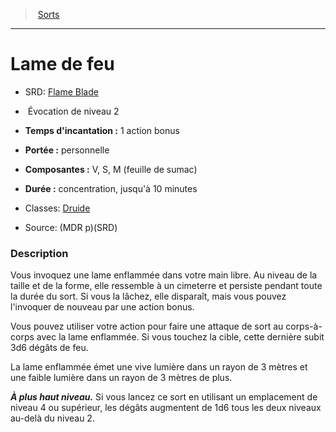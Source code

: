 ﻿---
!Spell
Family: SpellHD
Level: 2
Type: Évocation
CastingTime: 1 action bonus
Range: personnelle
Components: V, S, M (feuille de sumac)
Duration: concentration, jusqu'à 10 minutes
Classes: '[Druide](hd_druid.md)'
Id: spells_hd.md#lame-de-feu
ParentLink: spells_hd.md#sorts
Name: Lame de feu
ParentName: Sorts
NameLevel: 1
AltName: '[Flame Blade](srd_spells_flame_blade.md)'
Source: (MDR p)(SRD)
Attributes: {}
---
> [Sorts](hd_spells.md)

---

# Lame de feu

- SRD: [Flame Blade](srd_spells_flame_blade.md)

-  Évocation de niveau 2

- **Temps d'incantation :** 1 action bonus

- **Portée :** personnelle

- **Composantes :** V, S, M (feuille de sumac)

- **Durée :** concentration, jusqu'à 10 minutes

- Classes: [Druide](hd_druid.md)

- Source: (MDR p)(SRD)

### Description

Vous invoquez une lame enflammée dans votre main libre. Au niveau de la taille et de la forme, elle ressemble à un cimeterre et persiste pendant toute la durée du sort. Si vous la lâchez, elle disparaît, mais vous pouvez l'invoquer de nouveau par une action bonus.

Vous pouvez utiliser votre action pour faire une attaque de sort au corps-à-corps avec la lame enflammée. Si vous touchez la cible, cette dernière subit 3d6 dégâts de feu.

La lame enflammée émet une vive lumière dans un rayon de 3 mètres et une faible lumière dans un rayon de 3 mètres de plus.

**_À plus haut niveau._** Si vous lancez ce sort en utilisant un emplacement de niveau 4 ou supérieur, les dégâts augmentent de 1d6 tous les deux niveaux au-delà du niveau 2.

